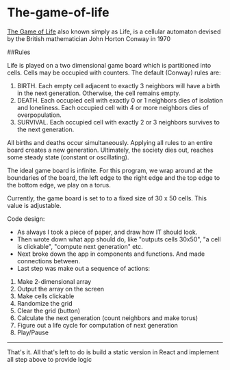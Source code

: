 # The-game-of-life
[The Game of Life](https://www.youtube.com/watch?v=CgOcEZinQ2I) also known simply as Life, is a cellular automaton devised by the British mathematician John Horton Conway in 1970

##Rules

Life is played on a two dimensional game board which is partitioned into cells. Cells may be occupied with counters. The default (Conway) rules are:

1. BIRTH. Each empty cell adjacent to exactly 3 neighbors will have a birth in the next generation. Otherwise, the cell remains empty.
2. DEATH. Each occupied cell with exactly 0 or 1 neighbors dies of isolation and loneliness. Each occupied cell with 4 or more neighbors dies of overpopulation.
3. SURVIVAL. Each occupied cell with exactly 2 or 3 neighbors survives to the next generation.

All births and deaths occur simultaneously. Applying all rules to an entire board creates a new generation. Ultimately, the society dies out, reaches some steady state (constant or oscillating).

The ideal game board is infinite. For this program, we wrap around at the boundaries of the board, the left edge to the right edge and the top edge to the bottom edge, we play on a torus. 

Currently, the game board is set to to a fixed size of 30 x 50 cells. This value is adjustable.

Code design: 
* As always I took a piece of paper, and draw how IT should look. 
* Then wrote down what app should do, like "outputs cells 30x50", "a cell is clickable", "compute next generation" etc. 
* Next broke down the app in components and functions. And made connections between.
* Last step was make out a sequence of actions:

1. Make 2-dimensional array
2. Output the array on the screen
3. Make cells clickable
4. Randomize the grid
5. Clear the grid (button)
6. Calculate the next generation (count neighbors and make torus)
7. Figure out a life cycle for computation of next generation 
8. Play/Pause

***
That's it. All that's left to do is build a static version in React and implement all step above to provide logic


